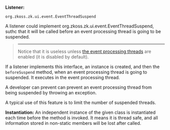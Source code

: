 **Listener:**

`org.zkoss.zk.ui.event.EventThreadSuspend `

A listener could implement
<javadoc type="interface">org.zkoss.zk.ui.event.EventThreadSuspend</javadoc>,
suthc that it will be called before an event processing thread is going
to be suspended.

> ------------------------------------------------------------------------
>
> Notice that it is useless unless [the event processing
> threads](ZK_Developer's_Reference/UI_Patterns/Event_Threads)
> are enabled (it is disabled by default).

If a listener implements this interface, an instance is created, and
then the `beforeSuspend` method, when an event processing thread is
going to suspended. It executes in the event processing thread.

A developer can prevent can prevent an event processing thread from
being suspended by throwing an exception.

A typical use of this feature is to limit the number of suspended
threads.

**Instantiation:** An independent instance of the given class is
instantiated each time before the method is invoked. It means it is
thread safe, and all information stored in non-static members will be
lost after called.
